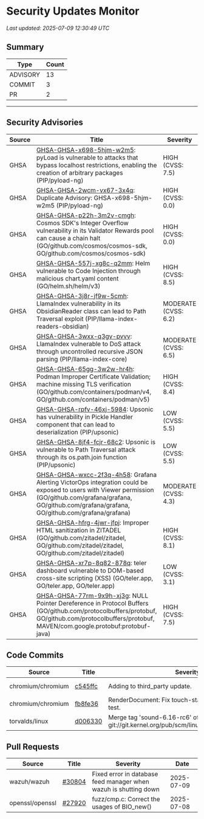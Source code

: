 # Security Updates Monitor

*Last updated: 2025-07-09 12:30:49 UTC*

## Summary
| Type | Count |
|------|-------|
| ADVISORY | 13 |
| COMMIT | 3 |
| PR | 2 |

---

## Security Advisories

| Source | Title | Severity | Date |
|--------|-------|----------|------|
| GHSA | [GHSA-GHSA-x698-5hjm-w2m5](https://github.com/advisories/GHSA-x698-5hjm-w2m5): pyLoad is vulnerable to attacks that bypass localhost restrictions, enabling the creation of arbitrary packages (PIP/pyload-ng) | HIGH (CVSS: 7.5) | 2025-07-08 |
| GHSA | [GHSA-GHSA-2wcm-vx67-3x4q](https://github.com/advisories/GHSA-2wcm-vx67-3x4q): Duplicate Advisory: GHSA-x698-5hjm-w2m5 (PIP/pyload-ng) | HIGH (CVSS: 0.0) | 2025-07-08 |
| GHSA | [GHSA-GHSA-p22h-3m2v-cmgh](https://github.com/advisories/GHSA-p22h-3m2v-cmgh): Cosmos SDK's Integer Overflow vulnerability in its Validator Rewards pool can cause a chain halt (GO/github.com/cosmos/cosmos-sdk, GO/github.com/cosmos/cosmos-sdk) | HIGH (CVSS: 0.0) | 2025-07-08 |
| GHSA | [GHSA-GHSA-557j-xg8c-q2mm](https://github.com/advisories/GHSA-557j-xg8c-q2mm): Helm vulnerable to Code Injection through malicious chart.yaml content (GO/helm.sh/helm/v3) | HIGH (CVSS: 8.5) | 2025-07-08 |
| GHSA | [GHSA-GHSA-3j8r-jf9w-5cmh](https://github.com/advisories/GHSA-3j8r-jf9w-5cmh): LlamaIndex vulnerability in its ObsidianReader class can lead to Path Traversal exploit (PIP/llama-index-readers-obsidian) | MODERATE (CVSS: 6.2) | 2025-07-07 |
| GHSA | [GHSA-GHSA-3wxx-q3gv-pvvv](https://github.com/advisories/GHSA-3wxx-q3gv-pvvv): LlamaIndex vulnerable to DoS attack through uncontrolled recursive JSON parsing (PIP/llama-index-core) | MODERATE (CVSS: 6.5) | 2025-07-07 |
| GHSA | [GHSA-GHSA-65gg-3w2w-hr4h](https://github.com/advisories/GHSA-65gg-3w2w-hr4h): Podman Improper Certificate Validation; machine missing TLS verification (GO/github.com/containers/podman/v4, GO/github.com/containers/podman/v5) | HIGH (CVSS: 8.4) | 2025-06-25 |
| GHSA | [GHSA-GHSA-rpfv-46xj-5984](https://github.com/advisories/GHSA-rpfv-46xj-5984): Upsonic has vulnerability in Pickle Handler component that can lead to deserialization (PIP/upsonic) | LOW (CVSS: 5.5) | 2025-06-19 |
| GHSA | [GHSA-GHSA-8jf4-fcjr-68c2](https://github.com/advisories/GHSA-8jf4-fcjr-68c2): Upsonic is vulnerable to Path Traversal attack through its os.path.join function (PIP/upsonic) | LOW (CVSS: 5.5) | 2025-06-19 |
| GHSA | [GHSA-GHSA-wxcc-2f3q-4h58](https://github.com/advisories/GHSA-wxcc-2f3q-4h58): Grafana Alerting VictorOps integration could be exposed to users with Viewer permission (GO/github.com/grafana/grafana, GO/github.com/grafana/grafana, GO/github.com/grafana/grafana) | MODERATE (CVSS: 4.3) | 2025-01-31 |
| GHSA | [GHSA-GHSA-hfrg-4jwr-jfpj](https://github.com/advisories/GHSA-hfrg-4jwr-jfpj): Improper HTML sanitization in ZITADEL (GO/github.com/zitadel/zitadel, GO/github.com/zitadel/zitadel, GO/github.com/zitadel/zitadel) | HIGH (CVSS: 8.1) | 2024-03-18 |
| GHSA | [GHSA-GHSA-xr7p-8q82-878q](https://github.com/advisories/GHSA-xr7p-8q82-878q): teler dashboard vulnerable to DOM-based cross-site scripting (XSS) (GO/teler.app, GO/teler.app, GO/teler.app) | LOW (CVSS: 3.1) | 2022-12-06 |
| GHSA | [GHSA-GHSA-77rm-9x9h-xj3g](https://github.com/advisories/GHSA-77rm-9x9h-xj3g): NULL Pointer Dereference in Protocol Buffers (GO/github.com/protocolbuffers/protobuf, GO/github.com/protocolbuffers/protobuf, MAVEN/com.google.protobuf:protobuf-java) | HIGH (CVSS: 7.5) | 2022-01-27 |

## Code Commits

| Source | Title | Severity | Date |
|--------|-------|----------|------|
| chromium/chromium | [c545ffc](https://github.com/chromium/chromium/commit/c545ffce17a6aba55825a9512db922b064b10dd6) | Adding to third_party update. | 2025-07-09 |
| chromium/chromium | [fb8fe36](https://github.com/chromium/chromium/commit/fb8fe36758c107d2638908e36a86625cada621d3) | RenderDocument: Fix touch-stale-node-crash.html test. | 2025-07-09 |
| torvalds/linux | [d006330](https://github.com/torvalds/linux/commit/d006330be3f782ff3fb7c3ed51e617e01f29a465) | Merge tag 'sound-6.16-rc6' of git://git.kernel.org/pub/scm/linux/kernel/git/tiwai/sound | 2025-07-08 |

## Pull Requests

| Source | Title | Severity | Date |
|--------|-------|----------|------|
| wazuh/wazuh | [#30804](https://github.com/wazuh/wazuh/pull/30804) | Fixed error in database feed manager when wazuh is shutting down | 2025-07-09 |
| openssl/openssl | [#27920](https://github.com/openssl/openssl/pull/27920) | fuzz/cmp.c: Correct the usages of BIO_new() | 2025-07-08 |

